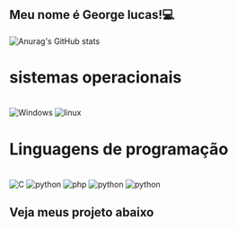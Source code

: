 ##  Meu nome é George lucas!💻

![Anurag's GitHub stats](https://github-readme-stats.vercel.app/api?username=George&show_icons=true&theme=dracula)
 # sistemas operacionais
<div style="display:incline-block"><br/>
<img align="center" alt="Windows" src="https://img.shields.io/badge/Windows-0078D6?style=for-the-badge&logo=windows&logoColor=white"/>
<img align="center" alt="linux" src="https://img.shields.io/badge/Ubuntu-E95420?style=for-the-badge&logo=ubuntu&logoColor=white"/>
</div>

 # Linguagens de programação
<div style="display:incline-block"><br/>
<img align="center" alt="C" src="https://img.shields.io/badge/C-00599C?style=for-the-badge&logo=c&logoColor=white"/>
<img align="center" alt="python" src="https://img.shields.io/badge/Python-3776AB?style=for-the-badge&logo=python&logoColor=white"/>
<img align="center" alt="php" src="https://img.shields.io/badge/PHP-777BB4?style=for-the-badge&logo=php&logoColor=white"/>
<img align="center" alt="python" src="https://img.shields.io/badge/Python-3776AB?style=for-the-badge&logo=python&logoColor=white"/>
<img align="center" alt="python" src="https://img.shields.io/badge/Python-3776AB?style=for-the-badge&logo=python&logoColor=white"/>
</div>
<h2>Veja meus projeto abaixo</h2>
